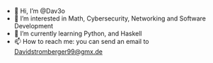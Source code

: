- 👋 Hi, I’m @Dav3o
- 👀 I’m interested in Math, Cybersecurity, Networking and Software Development
- 🌱 I’m currently learning Python, and Haskell
- 📫 How to reach me: you can send an email to Davidstromberger99@gmx.de

<!---
Dav3o/Dav3o is a ✨ special ✨ repository because its `README.md` (this file) appears on your GitHub profile.
You can click the Preview link to take a look at your changes.
--->
